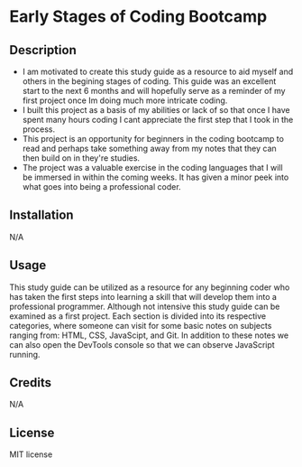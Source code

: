 # Early Stages of Coding Bootcamp

## Description

- I am motivated to create this study guide as a resource to aid myself and others in the begining stages of coding. This guide was an excellent start to the next 6 months and will hopefully serve as a reminder of my first project once Im doing much more intricate coding.
- I built this project as a basis of my abilities or lack of so that once I have spent many hours coding I cant appreciate the first step that I took in the process.
- This project is an opportunity for beginners in the coding bootcamp to read and perhaps take something away from my notes that they can then build on in they're studies.
- The project was a valuable exercise in the coding languages that I will be immersed in within the coming weeks. It has given a minor peek into what goes into being a professional coder.


## Installation

N/A

## Usage

This study guide can be utilized as a resource for any beginning coder who has taken the first steps into learning a skill that will develop them into a professional programmer. Although not intensive this study guide can be examined as a first project. Each section is divided into its respective categories, where someone can visit for some basic notes on subjects ranging from: HTML, CSS, JavaScipt, and Git. In addition to these notes we can also open the DevTools console so that we can observe JavaScript running. 



## Credits

N/A

## License

MIT license 
